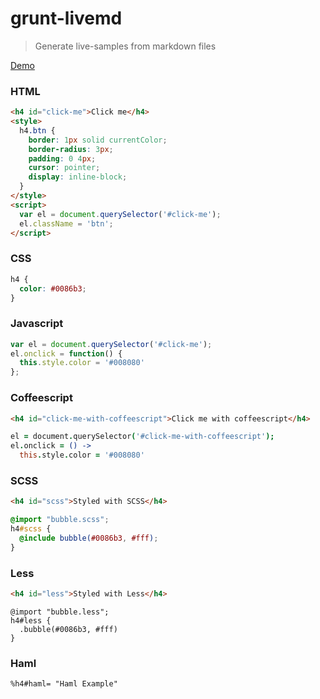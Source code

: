 # grunt-livemd
> Generate live-samples from markdown files

[Demo](http://benignware.github.io/grunt-livemd)

### HTML

```html
<h4 id="click-me">Click me</h4>
<style>
  h4.btn {
    border: 1px solid currentColor;
    border-radius: 3px;
    padding: 0 4px;
    cursor: pointer;
    display: inline-block;
  }
</style>
<script>
  var el = document.querySelector('#click-me');
  el.className = 'btn';
</script>
```

### CSS

```css
h4 {
  color: #0086b3;
}
```

### Javascript

```js
var el = document.querySelector('#click-me');
el.onclick = function() {
  this.style.color = '#008080'
};
```


### Coffeescript

```html
<h4 id="click-me-with-coffeescript">Click me with coffeescript</h4>
```

```coffeescript
el = document.querySelector('#click-me-with-coffeescript');
el.onclick = () ->
  this.style.color = '#008080'
```

### SCSS

```html
<h4 id="scss">Styled with SCSS</h4>
```

```scss
@import "bubble.scss";
h4#scss {
  @include bubble(#0086b3, #fff);
}
```

### Less

```html
<h4 id="less">Styled with Less</h4>
```

```less
@import "bubble.less";
h4#less {
  .bubble(#0086b3, #fff)
}
```


### Haml

```haml
%h4#haml= "Haml Example"
```